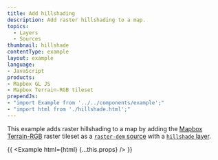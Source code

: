```yaml
---
title: Add hillshading
description: Add raster hillshading to a map.
topics:
  - Layers
  - Sources
thumbnail: hillshade
contentType: example
layout: example
language:
- JavaScript
products:
- Mapbox GL JS
- Mapbox Terrain-RGB tileset
prependJs:
- "import Example from '../../components/example';"
- "import html from './hillshade.html';"
---
```


This example adds raster hillshading to a map by adding the [Mapbox Terrain-RGB](https://docs.mapbox.com/help/troubleshooting/access-elevation-data/#mapbox-terrain-rgb) raster tileset as a [`raster-dem` source](/mapbox-gl-js/style-spec/sources/#raster-dem) with a [`hillshade` layer](/mapbox-gl-js/style-spec/layers/#hillshade).

{{ <Example html={html} {...this.props} /> }}
